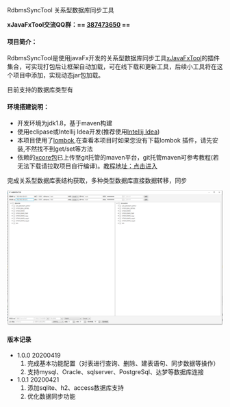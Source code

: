 RdbmsSyncTool 关系型数据库同步工具

**xJavaFxTool交流QQ群：== [387473650](https://jq.qq.com/?_wv=1027&k=59UDEAD) ==**

#### 项目简介：
RdbmsSyncTool是使用javaFx开发的关系型数据库同步工具[xJavaFxTool](https://gitee.com/xwintop/xJavaFxTool)的插件集合，可实现打包后让框架自动加载，可在线下载和更新工具，后续小工具将在这个项目中添加，实现动态jar包加载。

目前支持的数据库类型有

#### 环境搭建说明：
- 开发环境为jdk1.8，基于maven构建
- 使用eclipase或Intellij Idea开发(推荐使用[Intellij Idea](https://www.jetbrains.com/idea/))
- 本项目使用了[lombok](https://projectlombok.org/),在查看本项目时如果您没有下载lombok 插件，请先安装,不然找不到get/set等方法
- 依赖的[xcore包](https://gitee.com/xwintop/xcore)已上传至git托管的maven平台，git托管maven可参考教程(若无法下载请拉取项目自行编译)。[教程地址：点击进入](http://blog.csdn.net/u011747754/article/details/78574026)

完成关系型数据库表结构获取，多种类型数据库直接数据转移，同步

![数据库同步工具.png](images/数据库同步工具.png)

#### 版本记录
- 1.0.0  20200419
  1. 完成基本功能配置（对表进行查询、删除、建表语句、同步数据等操作）
  2. 支持mysql、Oracle、sqlserver、PostgreSql、达梦等数据库连接
- 1.0.1  20200421
  1. 添加sqlite、h2、access数据库支持
  2. 优化数据同步功能
